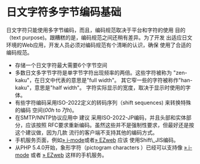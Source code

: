 日文字符多字节编码基础
======================

日文字符只能使用多字节编码，而且，编码规范取决于平台和字符的使用
目的（text purpose)。跟糟糕的是，编码规范之间还稍有差异。为了开发
出适应日文环境的Web应用，开发人员必须对编码规范有个清晰的认识，确保
使用了合适的编码规范。

-   <span class="simpara">存储一个日文字符最大需要6个字节空间</span>
-   <span class="simpara">
    多数日文多字节字符是单字节字符出现频率的两倍。这些字符被称为
    "zen-kaku"，在日文中代表的意思是"full width"。
    其它窄一些的字符被称作"han-kaku"，意思是"half width"。
    字符实际显示的宽度，取决于显示时使用的字体。 </span>
-   <span class="simpara"> 有些字符编码采用ISO-2022定义的转码序列（shift
    sequences) 来转换特殊的编码 空间(*00h* to *7fh*)。 </span>
-   <span class="simpara"> 在SMTP/NNTP协议应用中 建议
    采用ISO-2022-JP编码，并且头部和实体部分，应该按照
    RFC要求重新编码。虽然这些并不是强制性要求，但最好还是按这个建议做，因为几款
    流行的客户端不支持其他的编码方式。 </span>
-   <span class="simpara">
    手机服务页面，例如<a href="http://www.nttdocomo.com/services/imode/" class="link external">» i-mode</a>或者<a href="http://www.au.kddi.com/english/service/ezweb/index.html" class="link external">» EZweb</a>
    应该 使用Shift\_JIS编码。 </span>
-   <span class="simpara"> 从PHP 5.4.0开始，象形字符（pictogram
    characters ）已经可以支持像
    <a href="http://www.nttdocomo.com/services/imode/" class="link external">» i-mode</a>
    或者
    <a href="http://www.au.kddi.com/english/service/ezweb/index.html" class="link external">» EZweb</a>
    这样的手机服务。 </span>
